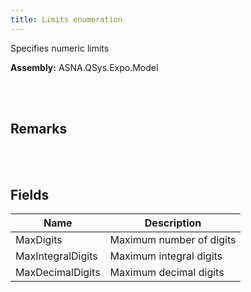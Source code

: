 ```yaml
---
title: Limits enumeration
---
```


Specifies numeric limits

**Assembly:** ASNA.QSys.Expo.Model

<br>
<br>

## Remarks

<br>
<br>

## Fields

| Name | Description
| --- | --- 
| MaxDigits | Maximum number of digits
| MaxIntegralDigits | Maximum integral digits
| MaxDecimalDigits | Maximum decimal digits

<br>
<br>

